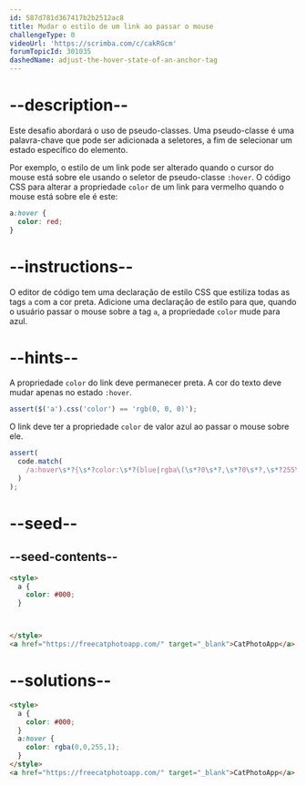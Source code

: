 ```yaml
---
id: 587d781d367417b2b2512ac8
title: Mudar o estilo de um link ao passar o mouse
challengeType: 0
videoUrl: 'https://scrimba.com/c/cakRGcm'
forumTopicId: 301035
dashedName: adjust-the-hover-state-of-an-anchor-tag
---
```


# --description--

Este desafio abordará o uso de pseudo-classes. Uma pseudo-classe é uma palavra-chave que pode ser adicionada a seletores, a fim de selecionar um estado específico do elemento.

Por exemplo, o estilo de um link pode ser alterado quando o cursor do mouse está sobre ele usando o seletor de pseudo-classe `:hover`. O código CSS para alterar a propriedade `color` de um link para vermelho quando o mouse está sobre ele é este:

```css
a:hover {
  color: red;
}
```

# --instructions--

O editor de código tem uma declaração de estilo CSS que estiliza todas as tags `a` com a cor preta. Adicione uma declaração de estilo para que, quando o usuário passar o mouse sobre a tag `a`, a propriedade `color` mude para azul.

# --hints--

A propriedade `color` do link deve permanecer preta. A cor do texto deve mudar apenas no estado `:hover`.

```js
assert($('a').css('color') == 'rgb(0, 0, 0)');
```

O link deve ter a propriedade `color` de valor azul ao passar o mouse sobre ele.

```js
assert(
  code.match(
    /a:hover\s*?{\s*?color:\s*?(blue|rgba\(\s*?0\s*?,\s*?0\s*?,\s*?255\s*?,\s*?1\s*?\)|#00F|rgb\(\s*?0\s*?,\s*?0\s*?,\s*?255\s*?\))\s*?;\s*?}/gi
  )
);
```

# --seed--

## --seed-contents--

```html
<style>
  a {
    color: #000;
  }



</style>
<a href="https://freecatphotoapp.com/" target="_blank">CatPhotoApp</a>
```

# --solutions--

```html
<style>
  a {
    color: #000;
  }
  a:hover {
    color: rgba(0,0,255,1);
  }
</style>
<a href="https://freecatphotoapp.com/" target="_blank">CatPhotoApp</a>
```

